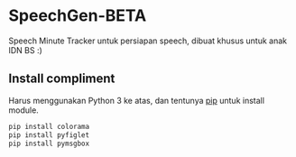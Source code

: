 # SpeechGen-BETA
Speech Minute Tracker untuk persiapan speech, dibuat khusus untuk anak IDN BS  :)
## Install compliment

Harus menggunakan Python 3 ke atas, dan tentunya [pip](https://pip.pypa.io/en/stable/) untuk install module.

```python
pip install colorama
pip install pyfiglet
pip install pymsgbox
